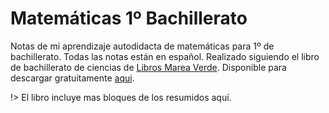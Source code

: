 # Matemáticas 1º Bachillerato

Notas de mi aprendizaje autodidacta de matemáticas para 1º de bachillerato. Todas las notas están en español. Realizado siguiendo el libro de bachillerato de ciencias de [Libros Marea Verde](http://apuntesmareaverde.org.es/grupos/mat/index.html). Disponible para descargar gratuitamente [aqui](http://apuntesmareaverde.org.es/grupos/mat/Bachillerato/MatematicasI.htm).

!> El libro incluye mas bloques de los resumidos aquí.
